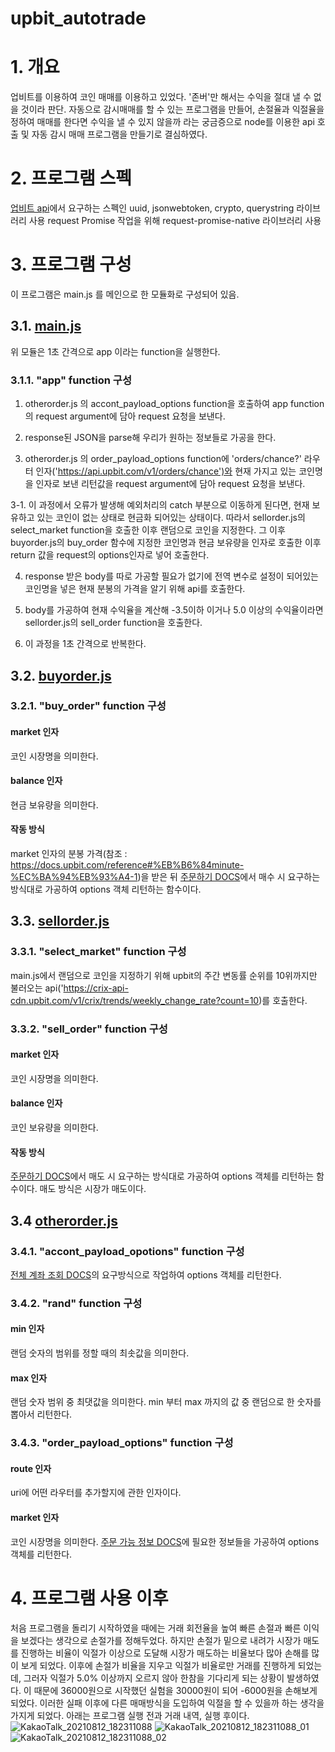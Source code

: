# upbit_autotrade

# 1. 개요
업비트를 이용하여 코인 매매를 이용하고 있었다. '존버'만 해서는 수익을 절대 낼 수 없을 것이라 판단. 자동으로 감시매매를 할 수 있는 프로그램을 만들어, 손절율과 익절율을 정하여 매매를 한다면 수익을 낼 수 있지 않을까 라는 궁금증으로 node를 이용한 api 호출 및 자동 감시 매매 프로그램을 만들기로 결심하였다.

# 2. 프로그램 스펙
[업비트 api](https://docs.upbit.com/reference)에서 요구하는 스펙인 uuid, jsonwebtoken, crypto, querystring 라이브러리 사용
request Promise 작업을 위해 request-promise-native 라이브러리 사용

# 3. 프로그램 구성
이 프로그램은 main.js 를 메인으로 한 모듈화로 구성되어 있음.

## 3.1. [main.js](https://github.com/choigod1023/upbit_autotrade/blob/main/main.js)
위 모듈은 1초 간격으로 app 이라는 function을 실행한다.
### 3.1.1. "app" function 구성
1. otherorder.js 의 accont_payload_options function을 호출하여 app function의 request argument에 담아 request 요청을 보낸다.

2. response된 JSON을 parse해 우리가 원하는 정보들로 가공을 한다.

3. otherorder.js 의 order_payload_options function에 'orders/chance?' 라우터 인자('https://api.upbit.com/v1/orders/chance')와 현재 가지고 있는 코인명을 인자로 보낸 리턴값을 request argument에 담아 request 요청을 보낸다.

3-1. 이 과정에서 오류가 발생해 예외처리의 catch 부분으로 이동하게 된다면, 현재 보유하고 있는 코인이 없는 상태로 현금화 되어있는 상태이다. 따라서 sellorder.js의 select_market function을 호출한 이후 랜덤으로 코인을 지정한다. 그 이후 buyorder.js의 buy_order 함수에 지정한 코인명과 현금 보유량을 인자로 호출한 이후 return 값을 request의 options인자로 넣어 호출한다.

4. response 받은 body를 따로 가공할 필요가 없기에 전역 변수로 설정이 되어있는 코인명을 넣은 현재 분봉의 가격을 알기 위해 api를 호출한다.

5. body를 가공하여 현재 수익율을 계산해 -3.5이하 이거나 5.0 이상의 수익율이라면 sellorder.js의 sell_order function을 호출한다.

6. 이 과정을 1초 간격으로 반복한다.

## 3.2. [buyorder.js](https://github.com/choigod1023/upbit_autotrade/blob/main/buyorder.js)
### 3.2.1. "buy_order" function 구성
#### market 인자
코인 시장명을 의미한다.
#### balance 인자
현금 보유량을 의미한다.
#### 작동 방식
market 인자의 분봉 가격(참조 : https://docs.upbit.com/reference#%EB%B6%84minute-%EC%BA%94%EB%93%A4-1)을 받은 뒤 [주문하기 DOCS](https://docs.upbit.com/reference#%EC%A3%BC%EB%AC%B8%ED%95%98%EA%B8%B0)에서 매수 시 요구하는 방식대로 가공하여 options 객체 리턴하는 함수이다.

## 3.3. [sellorder.js](https://github.com/choigod1023/upbit_autotrade/blob/main/sellorder.js)
### 3.3.1. "select_market" function 구성
main.js에서 랜덤으로 코인을 지정하기 위해 upbit의 주간 변동률 순위를 10위까지만 불러오는 api('https://crix-api-cdn.upbit.com/v1/crix/trends/weekly_change_rate?count=10)를 호출한다.
### 3.3.2. "sell_order" function 구성
#### market 인자
코인 시장명을 의미한다.
#### balance 인자
코인 보유량을 의미한다.
#### 작동 방식
[주문하기 DOCS](https://docs.upbit.com/reference#%EC%A3%BC%EB%AC%B8%ED%95%98%EA%B8%B0)에서 매도 시 요구하는 방식대로 가공하여 options 객체를 리턴하는 함수이다. 매도 방식은 시장가 매도이다.

## 3.4 [otherorder.js](https://github.com/choigod1023/upbit_autotrade/blob/main/otherorder.js)
### 3.4.1. "accont_payload_opotions" function 구성
[전체 계좌 조회 DOCS](https://docs.upbit.com/reference#%EC%A0%84%EC%B2%B4-%EA%B3%84%EC%A2%8C-%EC%A1%B0%ED%9A%8C)의 요구방식으로 작업하여 options 객체를 리턴한다.
### 3.4.2. "rand" function 구성
#### min 인자
랜덤 숫자의 범위를 정할 때의 최솟값을 의미한다.
#### max 인자
랜덤 숫자 범위 중 최댓값을 의미한다.
min 부터 max 까지의 값 중 랜덤으로 한 숫자를 뽑아서 리턴한다.
### 3.4.3. "order_payload_options" function 구성
#### route 인자
uri에 어떤 라우터를 추가할지에 관한 인자이다.
#### market 인자
코인 시장명을 의미한다.
[주문 가능 정보 DOCS](https://docs.upbit.com/reference#%EC%A3%BC%EB%AC%B8-%EA%B0%80%EB%8A%A5-%EC%A0%95%EB%B3%B4)에 필요한 정보들을 가공하여 options 객체를 리턴한다.

# 4. 프로그램 사용 이후
처음 프로그램을 돌리기 시작하였을 때에는 거래 회전율을 높여 빠른 손절과 빠른 이익을 보겠다는 생각으로 손절가를 정해두었다. 하지만 손절가 밑으로 내려가 시장가 매도를 진행하는 비율이 익절가 이상으로 도달해 시장가 매도하는 비율보다 많아 손해를 많이 보게 되었다. 이후에 손절가 비율을 지우고 익절가 비율로만 거래를 진행하게 되었는데, 그러자 익절가 5.0% 이상까지 오르지 않아 한참을 기다리게 되는 상황이 발생하였다. 이 때문에 36000원으로 시작했던 실험을 30000원이 되어 -6000원을 손해보게 되었다. 이러한 실패 이후에 다른 매매방식을 도입하여 익절을 할 수 있을까 하는 생각을 가지게 되었다. 아래는 프로그램 실행 전과 거래 내역, 실행 후이다.
![KakaoTalk_20210812_182311088](https://user-images.githubusercontent.com/39482623/129173554-7abe5b94-55f6-48ca-a63e-2235650e6997.jpg)
![KakaoTalk_20210812_182311088_01](https://user-images.githubusercontent.com/39482623/129173557-17f99600-b68a-4d0c-a8ef-930a5f726efc.jpg)
![KakaoTalk_20210812_182311088_02](https://user-images.githubusercontent.com/39482623/129173559-b8bbd72f-d552-48bc-8d70-d32dbf3b09d0.jpg)
